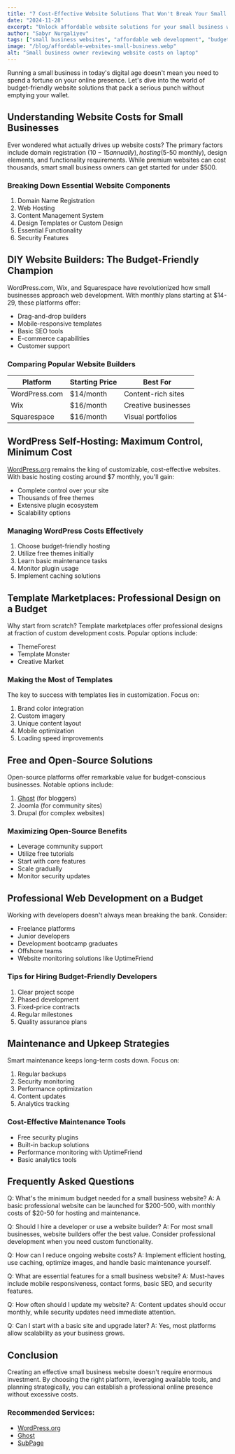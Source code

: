 ```yaml
---
title: "7 Cost-Effective Website Solutions That Won't Break Your Small Business Bank"
date: "2024-11-28"
excerpt: "Unlock affordable website solutions for your small business with our comprehensive guide to budget-friendly web development, DIY platforms, and professional services that deliver maximum value."
author: "Sabyr Nurgaliyev"
tags: ["small business websites", "affordable web development", "budget websites"]
image: "/blog/affordable-websites-small-business.webp"
alt: "Small business owner reviewing website costs on laptop"
---
```


Running a small business in today's digital age doesn't mean you need to spend a fortune on your online presence. Let's dive into the world of budget-friendly website solutions that pack a serious punch without emptying your wallet.

## Understanding Website Costs for Small Businesses

Ever wondered what actually drives up website costs? The primary factors include domain registration ($10-15 annually), hosting ($5-50 monthly), design elements, and functionality requirements. While premium websites can cost thousands, smart small business owners can get started for under $500.

### Breaking Down Essential Website Components

1. Domain Name Registration
2. Web Hosting
3. Content Management System
4. Design Templates or Custom Design
5. Essential Functionality
6. Security Features

## DIY Website Builders: The Budget-Friendly Champion

WordPress.com, Wix, and Squarespace have revolutionized how small businesses approach web development. With monthly plans starting at $14-29, these platforms offer:

- Drag-and-drop builders
- Mobile-responsive templates
- Basic SEO tools
- E-commerce capabilities
- Customer support

### Comparing Popular Website Builders

| Platform | Starting Price | Best For |
|----------|---------------|----------|
| WordPress.com | $14/month | Content-rich sites |
| Wix | $16/month | Creative businesses |
| Squarespace | $16/month | Visual portfolios |

## WordPress Self-Hosting: Maximum Control, Minimum Cost

[WordPress.org](https://wordpress.org) remains the king of customizable, cost-effective websites. With basic hosting costing around $7 monthly, you'll gain:

- Complete control over your site
- Thousands of free themes
- Extensive plugin ecosystem
- Scalability options

### Managing WordPress Costs Effectively

1. Choose budget-friendly hosting
2. Utilize free themes initially
3. Learn basic maintenance tasks
4. Monitor plugin usage
5. Implement caching solutions

## Template Marketplaces: Professional Design on a Budget

Why start from scratch? Template marketplaces offer professional designs at fraction of custom development costs. Popular options include:

- ThemeForest
- Template Monster
- Creative Market

### Making the Most of Templates

The key to success with templates lies in customization. Focus on:

1. Brand color integration
2. Custom imagery
3. Unique content layout
4. Mobile optimization
5. Loading speed improvements

## Free and Open-Source Solutions

Open-source platforms offer remarkable value for budget-conscious businesses. Notable options include:

1. [Ghost](https://ghost.org) (for bloggers)
2. Joomla (for community sites)
3. Drupal (for complex websites)

### Maximizing Open-Source Benefits

- Leverage community support
- Utilize free tutorials
- Start with core features
- Scale gradually
- Monitor security updates

## Professional Web Development on a Budget

Working with developers doesn't always mean breaking the bank. Consider:

- Freelance platforms
- Junior developers
- Development bootcamp graduates
- Offshore teams
- Website monitoring solutions like UptimeFriend

### Tips for Hiring Budget-Friendly Developers

1. Clear project scope
2. Phased development
3. Fixed-price contracts
4. Regular milestones
5. Quality assurance plans

## Maintenance and Upkeep Strategies

Smart maintenance keeps long-term costs down. Focus on:

1. Regular backups
2. Security monitoring
3. Performance optimization
4. Content updates
5. Analytics tracking

### Cost-Effective Maintenance Tools

- Free security plugins
- Built-in backup solutions
- Performance monitoring with UptimeFriend
- Basic analytics tools

## Frequently Asked Questions

Q: What's the minimum budget needed for a small business website?
A: A basic professional website can be launched for $200-500, with monthly costs of $20-50 for hosting and maintenance.

Q: Should I hire a developer or use a website builder?
A: For most small businesses, website builders offer the best value. Consider professional development when you need custom functionality.

Q: How can I reduce ongoing website costs?
A: Implement efficient hosting, use caching, optimize images, and handle basic maintenance yourself.

Q: What are essential features for a small business website?
A: Must-haves include mobile responsiveness, contact forms, basic SEO, and security features.

Q: How often should I update my website?
A: Content updates should occur monthly, while security updates need immediate attention.

Q: Can I start with a basic site and upgrade later?
A: Yes, most platforms allow scalability as your business grows.

## Conclusion

Creating an effective small business website doesn't require enormous investment. By choosing the right platform, leveraging available tools, and planning strategically, you can establish a professional online presence without excessive costs.

### Recommended Services:
- [WordPress.org](https://wordpress.org)
- [Ghost](https://ghost.org)
- [SubPage](https://subpage.io)